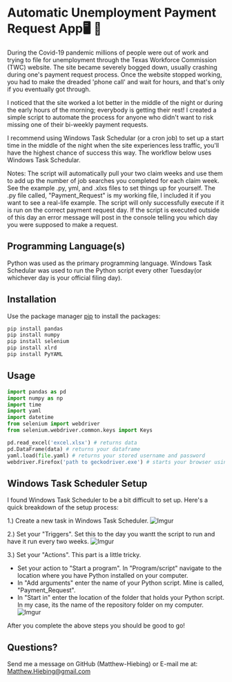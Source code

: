 # Automatic Unemployment Payment Request App:desktop_computer: :briefcase:
During the Covid-19 pandemic millions of people were out of work and trying to file for unemployment through the Texas Workforce Commission (TWC) website.  The site became severely bogged down, usually crashing during one's payment request process. Once the website stopped working, you had to make the dreaded 'phone call' and wait for hours, and that's only if you eventually got through.

I noticed that the site worked a lot better in the middle of the night or during the early hours of the morning; everybody is getting their rest!  I created a simple script to automate the process for anyone who didn't want to risk missing one of their bi-weekly payment requests.  

I recommend using Windows Task Schedular (or a cron job) to set up a start time in the middle of the night when the site experiences less traffic, you'll have the highest chance of success this way.  The workflow below uses Windows Task Schedular.

Notes:
The script will automatically pull your two claim weeks and use them to add up the number of job searches you completed for each claim week.
See the example .py, yml, and .xlxs files to set things up for yourself.  The .py file called, "Payment_Request" is my working file, I included it if you want to see a real-life example.  The script will only successfully execute if it is run on the correct payment request day.  If the script is executed outside of this day an error message will post in the console telling you which day you were supposed to make a request.
 
## Programming Language(s)
Python was used as the primary programming language.
Windows Task Schedular was used to run the Python script every other Tuesday(or whichever day is your official filing day).


## Installation
Use the package manager [pip](https://pip.pypa.io/en/stable/) to install the packages:

```bash
pip install pandas
pip install numpy
pip install selenium
pip install xlrd
pip install PyYAML
```

## Usage
```python
import pandas as pd
import numpy as np
import time
import yaml
import datetime
from selenium import webdriver
from selenium.webdriver.common.keys import Keys

pd.read_excel('excel.xlsx') # returns data
pd.DataFrame(data) # returns your dataframe
yaml.load(file.yaml) # returns your stored username and password
webdriver.Firefox('path to geckodriver.exe') # starts your browser using geckodriver.exe
```

## Windows Task Scheduler Setup
I found Windows Task Scheduler to be a bit difficult to set up.  Here's a quick breakdown of the setup process:

1.) Create a new task in Windows Task Scheduler.
![Imgur](https://i.imgur.com/wCeQ3HF.jpg)

2.) Set your "Triggers".  Set this to the day you wantt the script to run and have it run every two weeks.
![Imgur](https://i.imgur.com/NHVgAgo.png)

3.) Set your "Actions".  This part is a little tricky.
* Set your action to "Start a program".  In "Program/script" navigate to the location where you have Python installed on your computer.
* In "Add arguments" enter the name of your Python script.  Mine is called, "Payment_Request".
* In "Start in" enter the location of the folder that holds your Python script.  In my case, its the name of the repository folder on my computer.
![Imgur](https://i.imgur.com/WLpDRHv.png)

After you complete the above steps you should be good to go!

## Questions?
Send me a message on GitHub (Matthew-Hiebing) or E-mail me at: Matthew.Hiebing@gmail.com

